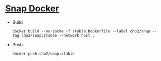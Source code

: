 # [Snap Docker](https://github.com/snapcore/snapcraft/tree/master/docker)

* Build
  ```
  docker build --no-cache -f stable.Dockerfile --label cho2/snap --tag cho2/snap:stable --network host .
  ```

* Push 
  ```
  docker push cho2/snap:stable
  ```

